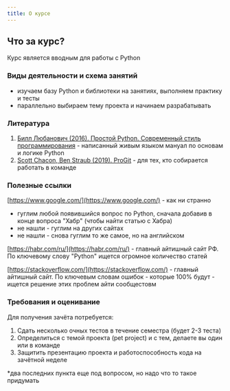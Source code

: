 ```yaml
---
title: О курсе
---
```


## Что за курс?
Курс является вводным для работы с Python

### Виды деятельности и схема занятий
 * изучаем базу Python и библиотеки на занятиях, выполняем практику и тесты
 * параллельно выбираем тему проекта и начинаем разрабатывать
 
### Литература
1. [Билл Любанович (2016). Простой Python. Современный стиль программирования](https://yadi.sk/i/ei6gYf98lorTrA) - написанный живым языком мануал по основам и логике Python
2. [Scott Chacon, Ben Straub (2019). ProGit](https://yadi.sk/i/aUEKywcLOkxpxA) - для тех, кто собирается работать в команде

### Полезные ссылки
[https://www.google.com/](https://www.google.com/) - как ни странно
* гуглим любой появившийся вопрос по Python, сначала добавив в конце вопроса "Хабр" (чтобы найти статью с Хабра)
* не нашли - гуглим на других сайтах
* не нашли - снова гуглим то же самое, но на английском

[https://habr.com/ru/](https://habr.com/ru/) - главный айтишный сайт РФ. По ключевому слову "Python" ищется огромное количество статей

[https://stackoverflow.com/](https://stackoverflow.com/) - главный айтишный сайт. По ключевым словам ошибок - которые 100% будут - ищется решение этих проблем айти сообщестовм 

### Требования и оценивание
Для получения зачёта потребуется:
1. Сдать несколько очных тестов в течение семестра (будет 2-3 теста)
2. Определиться с темой проекта (pet project) и с тем, делаете вы один или в команде
3. Защитить презентацию проекта и работоспособность кода на зачётной неделе

*два последних пункта еще под вопросом, но надо что то такое придумать
